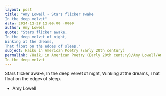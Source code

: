 ```yaml
---
layout: post
title: "Amy Lowell - Stars flicker awake
In the deep velvet"
date: 2024-12-28 12:00:00 -0000
author: Amy Lowell
quote: "Stars flicker awake,
In the deep velvet of night,
Winking at the dreams,
That float on the edges of sleep."
subject: Haiku in American Poetry (Early 20th century)
permalink: /Haiku in American Poetry (Early 20th century)/Amy Lowell/Amy Lowell - Stars flicker awake
In the deep velvet
---
```


Stars flicker awake,
In the deep velvet of night,
Winking at the dreams,
That float on the edges of sleep.

- Amy Lowell
